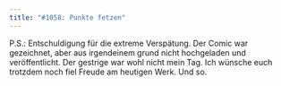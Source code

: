 ```yaml
---
title: "#1058: Punkte fetzen"
---
```


P.S.: 
Entschuldigung für die extreme Verspätung. Der Comic war gezeichnet, aber aus irgendeinem grund nicht hochgeladen und veröffentlicht. Der gestrige war wohl nicht mein Tag.
Ich wünsche euch trotzdem noch fiel Freude am heutigen Werk.
Und so.

